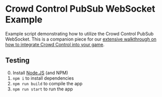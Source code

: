 # Crowd Control PubSub WebSocket Example

Example script demonstrating how to utilize the Crowd Control PubSub WebSocket.
This is a companion piece for our [extensive walkthrough on how to integrate Crowd Control into your game](https://developer.crowdcontrol.live/sockets/index.html).

## Testing

0. Install [Node.JS](https://nodejs.org/en) (and NPM)
1. `npm i` to install dependencies
2. `npm run build` to compile the app
3. `npm run start` to run the app
